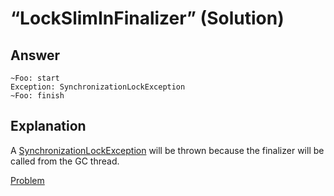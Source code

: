 # “LockSlimInFinalizer” (Solution)

## Answer

```
~Foo: start
Exception: SynchronizationLockException
~Foo: finish
```

## Explanation

A [SynchronizationLockException](http://msdn.microsoft.com/library/system.threading.synchronizationlockexception.aspx) will be thrown because the finalizer will be called from the GC thread.

[Problem](./LockSlimInFinalizer-P.md)